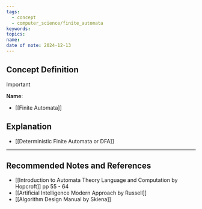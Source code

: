 ```yaml
---
tags:
  - concept
  - computer_science/finite_automata
keywords: 
topics: 
name: 
date of note: 2024-12-13
---
```


## Concept Definition

>[!important]
>**Name**: 



- [[Finite Automata]]

## Explanation



- [[Deterministic Finite Automata or DFA]]




-----------
##  Recommended Notes and References


- [[Introduction to Automata Theory Language and Computation by Hopcroft]] pp 55 - 64
- [[Artificial Intelligence Modern Approach by Russell]]
- [[Algorithm Design Manual by Skiena]] 